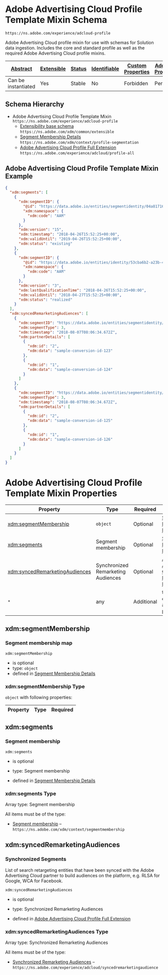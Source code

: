 
# Adobe Advertising Cloud Profile Template Mixin Schema

```
https://ns.adobe.com/experience/adcloud-profile
```

Adobe Advertising Cloud profile mixin for use with schemas for Solution data ingestion. Includes the core and standard profile as well as the required Adobe Advertising Cloud profile mixins.

| [Abstract](../../../abstract.md) | [Extensible](../../../extensions.md) | [Status](../../../status.md) | [Identifiable](../../../id.md) | [Custom Properties](../../../extensions.md) | [Additional Properties](../../../extensions.md) | Defined In |
|----------------------------------|--------------------------------------|------------------------------|--------------------------------|---------------------------------------------|-------------------------------------------------|------------|
| Can be instantiated | Yes | Stable | No | Forbidden | Permitted | [adobe/experience/adcloud-profile.schema.json](adobe/experience/adcloud-profile.schema.json) |
## Schema Hierarchy

* Adobe Advertising Cloud Profile Template Mixin `https://ns.adobe.com/experience/adcloud-profile`
  * [Extensibility base schema](../../datatypes/extensible.schema.md) `https://ns.adobe.com/xdm/common/extensible`
  * [Segment Membership Details](../../mixins/profile/profile-segmentation.schema.md) `https://ns.adobe.com/xdm/context/profile-segmentation`
  * [Adobe Advertising Cloud Profile Full Extension](adcloud/profile-all.schema.md) `https://ns.adobe.com/experience/adcloud/profile-all`


## Adobe Advertising Cloud Profile Template Mixin Example
```json
{
  "xdm:segments": [
    {
      "xdm:segmentID": {
        "@id": "https://data.adobe.io/entities/segmentidentity/04a81716-43d6-4e7a-a49c-f1d8b3129ba9",
        "xdm:namespace": {
          "xdm:code": "AAM"
        }
      },
      "xdm:version": "15",
      "xdm:timestamp": "2018-04-26T15:52:25+00:00",
      "xdm:validUntil": "2019-04-26T15:52:25+00:00",
      "xdm:status": "existing"
    },
    {
      "xdm:segmentID": {
        "@id": "https://data.adobe.io/entities/identity/53cba6b2-a23b-454a-8069-fc41308f1c0f",
        "xdm:namespace": {
          "xdm:code": "AAM"
        }
      },
      "xdm:version": "3",
      "xdm:lastQualificationTime": "2018-04-26T15:52:25+00:00",
      "xdm:validUntil": "2018-04-27T15:52:25+00:00",
      "xdm:status": "realized"
    }
  ],
  "xdm:syncedRemarketingAudiences": [
    {
      "xdm:segmentID": "https://data.adobe.io/entities/segmentidentity/04a81716-43d6-4e7a-a49c-f1d8b3129ba9",
      "xdm:segmentType": 3,
      "xdm:timestamp": "2018-08-07T08:06:34.672Z",
      "xdm:partnerDetails": [
        {
          "xdm:id": "2",
          "xdm:data": "sample-conversion-id-123"
        },
        {
          "xdm:id": "1",
          "xdm:data": "sample-conversion-id-124"
        }
      ]
    },
    {
      "xdm:segmentID": "https://data.adobe.io/entities/segmentidentity/53cba6b2-a23b-454a-8069-fc41308f1c0f",
      "xdm:segmentType": 3,
      "xdm:timestamp": "2018-08-07T08:06:34.672Z",
      "xdm:partnerDetails": [
        {
          "xdm:id": "2",
          "xdm:data": "sample-conversion-id-125"
        },
        {
          "xdm:id": "1",
          "xdm:data": "sample-conversion-id-126"
        }
      ]
    }
  ]
}
```

# Adobe Advertising Cloud Profile Template Mixin Properties

| Property | Type | Required | Defined by |
|----------|------|----------|------------|
| [xdm:segmentMembership](#xdmsegmentmembership) | `object` | Optional | [Segment Membership Details](../../mixins/profile/profile-segmentation.schema.md#xdmsegmentmembership) |
| [xdm:segments](#xdmsegments) | Segment membership | Optional | [Segment Membership Details](../../mixins/profile/profile-segmentation.schema.md#xdmsegments) |
| [xdm:syncedRemarketingAudiences](#xdmsyncedremarketingaudiences) | Synchronized Remarketing Audiences | Optional | [Adobe Advertising Cloud Profile Full Extension](adcloud/profile-all.schema.md#xdmsyncedremarketingaudiences) |
| `*` | any | Additional | this schema *allows* additional properties |

## xdm:segmentMembership
### Segment membership map

`xdm:segmentMembership`
* is optional
* type: `object`
* defined in [Segment Membership Details](../../mixins/profile/profile-segmentation.schema.md#xdmsegmentmembership)

### xdm:segmentMembership Type


`object` with following properties:


| Property | Type | Required |
|----------|------|----------|






## xdm:segments
### Segment membership

`xdm:segments`
* is optional
* type: Segment membership

* defined in [Segment Membership Details](../../mixins/profile/profile-segmentation.schema.md#xdmsegments)

### xdm:segments Type


Array type: Segment membership

All items must be of the type:
* [Segment membership](../../datatypes/segmentmembership.schema.md) – `https://ns.adobe.com/xdm/context/segmentmembership`








## xdm:syncedRemarketingAudiences
### Synchronized Segments

List of search retargeting entities that have been synced with the Adobe Advertising Cloud partner to build audiences on the platform, e.g. RLSA for Google, WCA for Facebook.

`xdm:syncedRemarketingAudiences`
* is optional
* type: Synchronized Remarketing Audiences

* defined in [Adobe Advertising Cloud Profile Full Extension](adcloud/profile-all.schema.md#xdmsyncedremarketingaudiences)

### xdm:syncedRemarketingAudiences Type


Array type: Synchronized Remarketing Audiences

All items must be of the type:
* [Synchronized Remarketing Audiences](adcloud/syncedremarketingaudience.schema.md) – `https://ns.adobe.com/experience/adcloud/syncedremarketingaudience`







